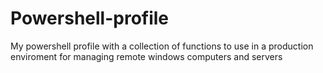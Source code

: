 # Powershell-profile
My powershell profile with a collection of functions to use in a production enviroment for managing remote windows computers and servers
